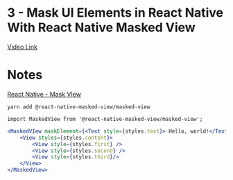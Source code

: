# 3 - Mask UI Elements in React Native With React Native Masked View

[Video Link](react-native-mask-ui-elements-in-react-native-with-react-native-masked-view)

# Notes

<TimeStamp start="0:23" end="0:24">

[React Native - Mask VIew](https://github.com/react-native-masked-view/masked-view)

</TimeStamp>

<TimeStamp start="0:42" end="0:44">

`yarn add @react-native-masked-view/masked-view`

</TimeStamp>

<TimeStamp start="1:07" end="1:08">

`import MaskedView from '@react-native-masked-view/masked-view';`

</TimeStamp>

<TimeStamp start="1:17" end="1:20">

```jsx 
<MaskedVIew maskElement={<Text style={styles.text}> Hello, world!</Text>}>
    <View styles={styles.content}>
        <View style={styles.first} />
        <View style={styles.second} />
        <View style={styles.third}/>
    </View>
</MaskedView>
```

</TimeStamp>
